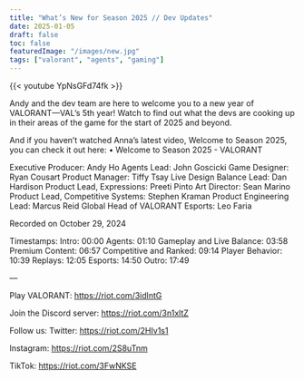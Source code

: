 ```yaml
---
title: "What’s New for Season 2025 // Dev Updates"
date: 2025-01-05
draft: false
toc: false
featuredImage: "/images/new.jpg"
tags: ["valorant", "agents", "gaming"]
---
```


{{< youtube YpNsGFd74fk >}}

Andy and the dev team are here to welcome you to a new year of VALORANT—VAL’s 5th year! Watch to find out what the devs are cooking up in their areas of the game for the start of 2025 and beyond.

And if you haven’t watched Anna’s latest video, Welcome to Season 2025, you can check it out here:    • Welcome to Season 2025 - VALORANT  

Executive Producer: Andy Ho
Agents Lead: John Goscicki
Game Designer: Ryan Cousart
Product Manager: Tiffy Tsay
Live Design Balance Lead: Dan Hardison
Product Lead, Expressions: Preeti Pinto
Art Director: Sean Marino
Product Lead, Competitive Systems: Stephen Kraman
Product Engineering Lead: Marcus Reid
Global Head of VALORANT Esports: Leo Faria

Recorded on October 29, 2024

Timestamps:
Intro: 00:00
Agents: 01:10
Gameplay and Live Balance: 03:58
Premium Content: 06:57
Competitive and Ranked: 09:14
Player Behavior: 10:39
Replays: 12:05
Esports: 14:50
Outro: 17:49

—

Play VALORANT: https://riot.com/3idlntG

Join the Discord server: https://riot.com/3n1xltZ


Follow us:
Twitter: https://riot.com/2HIv1s1

Instagram: https://riot.com/2S8uTnm

TikTok: https://riot.com/3FwNKSE

